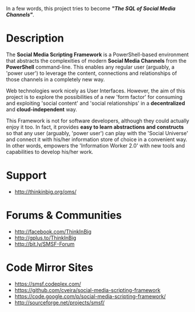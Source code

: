 In a few words, this project tries to become ***"The SQL of Social Media Channels"***.

# Description

The **Social Media Scripting Framework** is a PowerShell-based environment that abstracts the complexities of modern **Social Media Channels** from the **PowerShell** command-line. This enables any regular user (arguably, a 'power user') to leverage the content, connections and relationships of those channels in a completely new way.

Web technologies work nicely as User Interfaces. However, the aim of this project is to explore the possibilities of a new 'form factor' for consuming and exploiting 'social content' and 'social relationships' in a **decentralized** and **cloud-independent** way.

This Framework is not for software developers, although they could actually enjoy it too. In fact, it provides **easy to learn abstractions and constructs** so that any user (arguably, 'power user') can play with the 'Social Universe' and connect it with his/her information store of choice in a convenient way. In other words, empowers the 'Information Worker 2.0' with new tools and capabilities to develop his/her work.


# Support

  * http://thinkinbig.org/oms/

# Forums & Communities

  * http://facebook.com/ThinkInBig
  * http://gplus.to/ThinkInBig
  * http://bit.ly/SMSF-Forum

# Code Mirror Sites

  * https://smsf.codeplex.com/
  * https://github.com/cveira/social-media-scripting-framework
  * https://code.google.com/p/social-media-scripting-framework/
  * http://sourceforge.net/projects/smsf/

